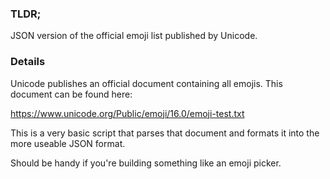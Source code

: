 ### TLDR;

JSON version of the official emoji list published by Unicode.

### Details

Unicode publishes an official document containing all emojis. This document can be found here:

https://www.unicode.org/Public/emoji/16.0/emoji-test.txt

This is a very basic script that parses that document and formats it into the more useable JSON
format.

Should be handy if you're building something like an emoji picker.
